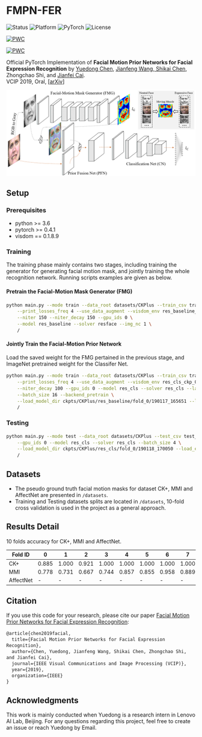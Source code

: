 # FMPN-FER

<p align="left">
	<img src="https://img.shields.io/badge/Status-Release-gold.svg?style=flat-square" alt="Status">
	<img src="https://img.shields.io/badge/Platform-Linux-lightgrey.svg?style=flat-square" alt="Platform">
	<img src="https://img.shields.io/badge/PyTorch Version-0.4.1-blue.svg?style=flat-square" alt="PyTorch">
	<img src="https://img.shields.io/badge/License-MIT-green.svg?style=flat-square" alt="License">
</p>

[![PWC](https://img.shields.io/endpoint.svg?style=flat-square&url=https://paperswithcode.com/badge/facial-motion-prior-networks-for-facial/facial-expression-recognition-on-mmi)](https://paperswithcode.com/sota/facial-expression-recognition-on-mmi?p=facial-motion-prior-networks-for-facial)

[![PWC](https://img.shields.io/endpoint.svg?style=flat-square&url=https://paperswithcode.com/badge/facial-motion-prior-networks-for-facial/facial-expression-recognition-on-the-extended)](https://paperswithcode.com/sota/facial-expression-recognition-on-the-extended?p=facial-motion-prior-networks-for-facial)

Official PyTorch Implementation of **Facial Motion Prior Networks for Facial Expression Recognition** by <a href="https://donydchen.github.io">Yuedong Chen</a>, <a href="https://jianfeng1991.github.io/personal">Jianfeng Wang, <a href="https://www.researchgate.net/profile/Shikai_Chen3">Shikai Chen</a>, Zhongchao Shi, and <a href="https://www.ntu.edu.sg/home/asjfcai/">Jianfei Cai</a>. 
<br>VCIP 2019, Oral, \[[arXiv](https://arxiv.org/abs/1902.08788)\]

![FMPN Model Structure](images/proposed_model.png)

## Setup

### Prerequisites

* python >= 3.6
* pytorch >= 0.4.1
* visdom == 0.1.8.9

### Training

The training phase mainly contains two stages, including training the generator for generating facial motion mask, and jointly training the whole recognition network. Running scripts examples are given as below. 

#### Pretrain the Facial-Motion Mask Generator (FMG)

``` sh
python main.py --mode train --data_root datasets/CKPlus --train_csv train_ids_0.csv \
    --print_losses_freq 4 --use_data_augment --visdom_env res_baseline_ckp_0 \
    --niter 150 --niter_decay 150 --gpu_ids 0 \
    --model res_baseline --solver resface --img_nc 1 \
    /
```

#### Jointly Train the Facial-Motion Prior Network

Load the saved weight for the FMG pertained in the previous stage, and ImageNet pretrained weight for the Classifer Net.

```sh
python main.py --mode train --data_root datasets/CKPlus --train_csv train_ids_0.csv \
    --print_losses_freq 4 --use_data_augment --visdom_env res_cls_ckp_0 --niter 100 \
    --niter_decay 100 --gpu_ids 0 --model res_cls --solver res_cls --lambda_resface 0.1 \
    --batch_size 16 --backend_pretrain \
    --load_model_dir ckpts/CKPlus/res_baseline/fold_0/190117_165651 --load_epoch 300 \
    /
```

### Testing 

``` sh
python main.py --mode test --data_root datasets/CKPlus --test_csv test_ids_0.csv \
    --gpu_ids 0 --model res_cls --solver res_cls --batch_size 4 \
    --load_model_dir ckpts/CKPlus/res_cls/fold_0/190118_170050 --load_epoch 200 \
    /
```

## Datasets

* The pseudo ground truth facial motion masks for dataset CK+, MMI and AffectNet are presented in `/datasets`.
* Training and Testing datasets splits are located in `/datasets`, 10-fold cross validation is used in the project as a general approach.

## Results Detail

10 folds accuracy for CK+, MMI and AffectNet.

| Fold ID   | 0     | 1     | 2     | 3     | 4     | 5     | 6     | 7     | 8     | 9     | Avg  |
|-----------|-------|-------|-------|-------|-------|-------|-------|-------|-------|-------|------|
| CK+       | 0.885 | 1.000 | 0.921 | 1.000 | 1.000 | 1.000 | 1.000 | 1.000 | 1.000 | 1.000 | 0.98 |
| MMI       | 0.778 | 0.731 | 0.667 | 0.744 | 0.857 | 0.855 | 0.958 | 0.889 | 1.000 | 0.795 | 0.83 |
| AffectNet | -     | -     | -     | -     | -     | -     | -     | -     | -     | -     | 0.62 |


## Citation

If you use this code for your research, please cite our paper <a href="https://arxiv.org/abs/1902.08788">Facial Motion Prior Networks for Facial Expression Recognition</a>:

```
@article{chen2019facial,
  title={Facial Motion Prior Networks for Facial Expression Recognition},
  author={Chen, Yuedong, Jianfeng Wang, Shikai Chen, Zhongchao Shi, and Jianfei Cai},
  journal={IEEE Visual Communications and Image Processing (VCIP)},
  year={2019},
  organization={IEEE}
}
```

## Acknowledgments

This work is mainly conducted when Yuedong is a research intern in Lenovo AI Lab, Beijing. For any questions regarding this project, feel free to create an issue or reach Yuedong by Email.
